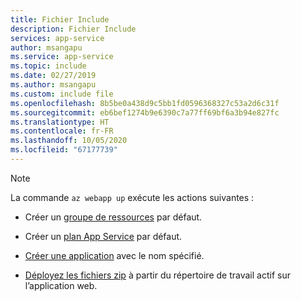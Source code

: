 ```yaml
---
title: Fichier Include
description: Fichier Include
services: app-service
author: msangapu
ms.service: app-service
ms.topic: include
ms.date: 02/27/2019
ms.author: msangapu
ms.custom: include file
ms.openlocfilehash: 8b5be0a438d9c5bb1fd0596368327c53a2d6c31f
ms.sourcegitcommit: eb6bef1274b9e6390c7a77ff69bf6a3b94e827fc
ms.translationtype: HT
ms.contentlocale: fr-FR
ms.lasthandoff: 10/05/2020
ms.locfileid: "67177739"
---
```

> [!NOTE]
> La commande `az webapp up` exécute les actions suivantes :
>
>- Créer un [groupe de ressources](https://docs.microsoft.com/cli/azure/group?view=azure-cli-latest#az-group-create) par défaut.
>
>- Créer un [plan App Service](https://docs.microsoft.com/cli/azure/appservice/plan?view=azure-cli-latest#az-appservice-plan-create) par défaut.
>
>- [Créer une application](https://docs.microsoft.com/cli/azure/webapp?view=azure-cli-latest#az-webapp-create) avec le nom spécifié.
>
>- [Déployez les fichiers zip](https://docs.microsoft.com/azure/app-service/deploy-zip) à partir du répertoire de travail actif sur l’application web.
>
